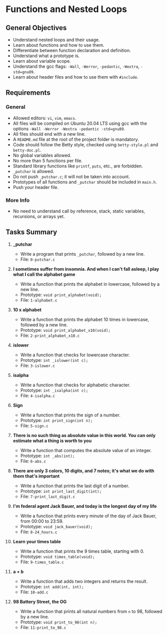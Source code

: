 # Functions and Nested Loops

## General Objectives
- Understand nested loops and their usage.
- Learn about functions and how to use them.
- Differentiate between function declaration and definition.
- Understand what a prototype is.
- Learn about variable scope.
- Understand the gcc flags: `-Wall`, `-Werror`, `-pedantic`, `-Wextra`, `-std=gnu89`.
- Learn about header files and how to use them with `#include`.

## Requirements
### General
- Allowed editors: `vi`, `vim`, `emacs`.
- All files will be compiled on Ubuntu 20.04 LTS using gcc with the options `-Wall -Werror -Wextra -pedantic -std=gnu89`.
- All files should end with a new line.
- A `README.md` file at the root of the project folder is mandatory.
- Code should follow the Betty style, checked using `betty-style.pl` and `betty-doc.pl`.
- No global variables allowed.
- No more than 5 functions per file.
- Standard library functions like `printf`, `puts`, etc., are forbidden.
- `_putchar` is allowed.
- Do not push `_putchar.c`; it will not be taken into account.
- Prototypes of all functions and `_putchar` should be included in `main.h`.
- Push your header file.

### More Info
- No need to understand call by reference, stack, static variables, recursions, or arrays yet.

## Tasks Summary
1. **_putchar**
	- Write a program that prints `_putchar`, followed by a new line.
	- File: `0-putchar.c`

2. **I sometimes suffer from insomnia. And when I can't fall asleep, I play what I call the alphabet game**
	- Write a function that prints the alphabet in lowercase, followed by a new line.
	- Prototype: `void print_alphabet(void);`
	- File: `1-alphabet.c`

3. **10 x alphabet**
	- Write a function that prints the alphabet 10 times in lowercase, followed by a new line.
	- Prototype: `void print_alphabet_x10(void);`
	- File: `2-print_alphabet_x10.c`

4. **islower**
	- Write a function that checks for lowercase character.
	- Prototype: `int _islower(int c);`
	- File: `3-islower.c`

5. **isalpha**
	- Write a function that checks for alphabetic character.
	- Prototype: `int _isalpha(int c);`
	- File: `4-isalpha.c`

6. **Sign**
	- Write a function that prints the sign of a number.
	- Prototype: `int print_sign(int n);`
	- File: `5-sign.c`

7. **There is no such thing as absolute value in this world. You can only estimate what a thing is worth to you**
	- Write a function that computes the absolute value of an integer.
	- Prototype: `int _abs(int);`
	- File: `6-abs.c`

8. **There are only 3 colors, 10 digits, and 7 notes; it's what we do with them that's important**
	- Write a function that prints the last digit of a number.
	- Prototype: `int print_last_digit(int);`
	- File: `7-print_last_digit.c`

9. **I'm federal agent Jack Bauer, and today is the longest day of my life**
	- Write a function that prints every minute of the day of Jack Bauer, from 00:00 to 23:59.
	- Prototype: `void jack_bauer(void);`
	- File: `8-24_hours.c`

10. **Learn your times table**
	 - Write a function that prints the 9 times table, starting with 0.
	 - Prototype: `void times_table(void);`
	 - File: `9-times_table.c`

11. **a + b**
	 - Write a function that adds two integers and returns the result.
	 - Prototype: `int add(int, int);`
	 - File: `10-add.c`

12. **98 Battery Street, the OG**
	 - Write a function that prints all natural numbers from `n` to 98, followed by a new line.
	 - Prototype: `void print_to_98(int n);`
	 - File: `11-print_to_98.c`
